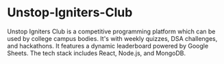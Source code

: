 # Unstop-Igniters-Club
Unstop Igniters Club is a competitive programming platform which can be used by college campus bodies. It's with weekly quizzes, DSA challenges, and hackathons. It features a dynamic leaderboard powered by Google Sheets. The tech stack includes React, Node.js, and MongoDB.
